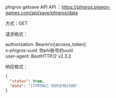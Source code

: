 phigros getsave API
API ：https://phigros.pigeon-games.com/api/save/phigros/data

方式：GET

请求格式：

authorization: Bearer\n[access_token]  
x-phigros-uuid: 你phi账号的uuid  
user-agent: BestHTTP/2 v2.3.2  

响应格式：
```json
{
  "status": true,
  "data": "[STRING] 你的存档JSON"
}
```

